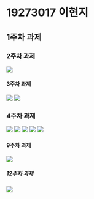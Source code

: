 # 19273017 이현지

## 1주차 과제

### 2주차 과제
<img width="" height="" src="./png/19273017.png"></img>

#### 3주차 과제
<img width="" height="" src="./png/naver.png"></img>
<img width="" height="" src="./png/call.png"></img>

### 4주차 과제
<img width="" height="" src="./png/MOGA1.JPG"></img>
<img width="" height="" src="./png/MOGA2.JPG"></img>
<img width="" height="" src="./png/MOGA3.JPG"></img>
<img width="" height="" src="./png/MOGA4.JPG"></img>
<img width="" height="" src="./png/MOGA5.JPG"></img>

#### 9주차 과제
<img width="" height="" src="./png/19273017_2.png"></img>


##### 12주차 과제
<img width="" height="" src="./png/19273017_12주차_과제.png"></img>
